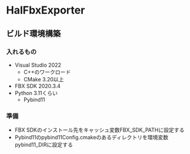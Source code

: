 # HalFbxExporter

## ビルド環境構築

### 入れるもの

- Visual Studio 2022
  - C++のワークロード
  - CMake 3.20以上
- FBX SDK 2020.3.4
- Python 3.11くらい
  - Pybind11

### 準備

- FBX SDKのインストール先をキャッシュ変数FBX_SDK_PATHに設定する
- Pybind11のpybind11Config.cmakeのあるディレクトリを環境変数pybind11_DIRに設定する
